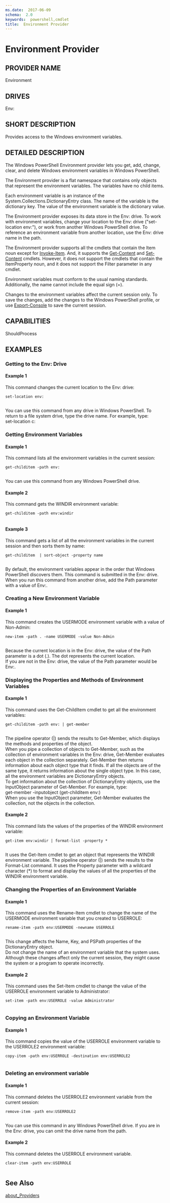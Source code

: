```yaml
---
ms.date:  2017-06-09
schema:  2.0
keywords:  powershell,cmdlet
title:  Environment Provider
---
```


# Environment Provider
## PROVIDER NAME  
 Environment  
  
## DRIVES  
 Env:  
  
## SHORT DESCRIPTION  
 Provides access to the Windows environment variables.  
  
## DETAILED DESCRIPTION  
 The Windows PowerShell Environment provider lets you get, add, change, clear, and delete Windows environment variables in Windows PowerShell.  
  
 The Environment provider is a flat namespace that contains only objects that represent the environment variables. The variables have no child items.  
  
 Each environment variable is an instance of the System.Collections.DictionaryEntry class. The name of the variable is the dictionary key. The value of the environment variable is the dictionary value.  
  
 The Environment provider exposes its data store in the Env: drive. To work with environment variables, change your location to the Env: drive ("set-location env:"), or work from another Windows PowerShell drive. To reference an environment variable from another location, use the Env: drive name in the path.  
  
 The Environment provider supports all the cmdlets that contain the Item noun except for [Invoke-Item](../../Microsoft.PowerShell.Management/Invoke-Item.md). And, it supports the [Get-Content](../../Microsoft.PowerShell.Management/Get-Content.md) and [Set-Content](../../Microsoft.PowerShell.Management/Set-Content.md) cmdlets. However, it does not support the cmdlets that contain the ItemProperty noun, and it does not support the Filter parameter in any cmdlet.  
  
 Environment variables must conform to the usual naming standards. Additionally, the name cannot include the equal sign (=).  
  
 Changes to the environment variables affect the current session only. To save the changes, add the changes to the Windows PowerShell profile, or use [Export-Console](../Export-Console.md) to save the current session.  
  
## CAPABILITIES  
 ShouldProcess  
  
## EXAMPLES  
  
### Getting to the Env: Drive  
  
#### Example 1  
 This command changes the current location to the Env: drive:  
  
```  
set-location env:  
  
```  
  
 You can use this command from any drive in Windows PowerShell. To return to a file system drive, type the drive name. For example, type:  
    set-location c:  
  
### Getting Environment Variables  
  
#### Example 1  
 This command lists all the environment variables in the current session:  
  
```  
get-childitem -path env:  
  
```  
  
 You can use this command from any Windows PowerShell drive.  
  
#### Example 2  
 This command gets the WINDIR environment variable:  
  
```  
get-childitem -path env:windir  
  
```  
  
#### Example 3  
 This command gets a list of all the environment variables in the current session and then sorts them by name:  
  
```  
get-childitem  | sort-object -property name  
  
```  
  
 By default, the environment variables appear in the order that Windows PowerShell discovers them. This command is submitted in the Env: drive.  
When you run this command from another drive, add the Path parameter with a value of Env:.  
  
### Creating a New Environment Variable  
  
#### Example 1  
 This command creates the USERMODE environment variable with a value of Non-Admin:  
  
```  
new-item -path . -name USERMODE -value Non-Admin  
  
```  
  
 Because the current location is in the Env: drive, the value of the Path parameter is a dot (.). The dot represents the current location.  
If you are not in the Env: drive, the value of the Path parameter would be Env:.  
  
### Displaying the Properties and Methods of Environment Variables  
  
#### Example 1  
 This command uses the Get-ChildItem cmdlet to get all the environment variables:  
  
```  
get-childitem -path env: | get-member  
  
```  
  
 The pipeline operator (&#124;) sends the results to Get-Member, which displays the methods and properties of the object.  
When you pipe a collection of objects to Get-Member, such as the collection of environment variables in the Env: drive, Get-Member evaluates each object in the collection separately. Get-Member then returns information about each object type that it finds. If all the objects are of the same type, it returns information about the single object type. In this case, all the environment variables are DictionaryEntry objects.  
To get information about the collection of DictionaryEntry objects, use the InputObject parameter of Get-Member. For example, type:  
    get-member -inputobject (get-childitem env:)  
When you use the InputObject parameter, Get-Member evaluates the collection, not the objects in the collection.  
  
#### Example 2  
 This command lists the values of the properties of the WINDIR environment variable:  
  
```  
get-item env:windir | format-list -property *  
  
```  
  
 It uses the Get-Item cmdlet to get an object that represents the WINDIR environment variable. The pipeline operator (&#124;) sends the results to the Format-List command. It uses the Property parameter with a wildcard character (*) to format and display the values of all the properties of the WINDIR environment variable.  
  
### Changing the Properties of an Environment Variable  
  
#### Example 1  
 This command uses the Rename-Item cmdlet to change the name of the USERMODE environment variable that you created to USERROLE:  
  
```  
rename-item -path env:USERMODE -newname USERROLE  
  
```  
  
 This change affects the Name, Key, and PSPath properties of the DictionaryEntry object.  
Do not change the name of an environment variable that the system uses. Although these changes affect only the current session, they might cause the system or a program to operate incorrectly.  
  
#### Example 2  
 This command uses the Set-Item cmdlet to change the value of the USERROLE environment variable to Administrator:  
  
```  
set-item -path env:USERROLE -value Administrator  
  
```  
  
### Copying an Environment Variable  
  
#### Example 1  
 This command copies the value of the USERROLE environment variable to the USERROLE2 environment variable:  
  
```  
copy-item -path env:USERROLE -destination env:USERROLE2  
  
```  
  
### Deleting an environment variable  
  
#### Example 1  
 This command deletes the USERROLE2 environment variable from the current session:  
  
```  
remove-item -path env:USERROLE2  
  
```  
  
 You can use this command in any Windows PowerShell drive. If you are in the Env: drive, you can omit the drive name from the path.  
  
#### Example 2  
 This command deletes the USERROLE environment variable.  
  
```  
clear-item -path env:USERROLE  
  
```  
  
## See Also  
 [about_Providers](../About/about_Providers.md)

